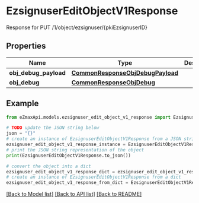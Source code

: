 # EzsignuserEditObjectV1Response

Response for PUT /1/object/ezsignuser/{pkiEzsignuserID}

## Properties

Name | Type | Description | Notes
------------ | ------------- | ------------- | -------------
**obj_debug_payload** | [**CommonResponseObjDebugPayload**](CommonResponseObjDebugPayload.md) |  | 
**obj_debug** | [**CommonResponseObjDebug**](CommonResponseObjDebug.md) |  | [optional] 

## Example

```python
from eZmaxApi.models.ezsignuser_edit_object_v1_response import EzsignuserEditObjectV1Response

# TODO update the JSON string below
json = "{}"
# create an instance of EzsignuserEditObjectV1Response from a JSON string
ezsignuser_edit_object_v1_response_instance = EzsignuserEditObjectV1Response.from_json(json)
# print the JSON string representation of the object
print(EzsignuserEditObjectV1Response.to_json())

# convert the object into a dict
ezsignuser_edit_object_v1_response_dict = ezsignuser_edit_object_v1_response_instance.to_dict()
# create an instance of EzsignuserEditObjectV1Response from a dict
ezsignuser_edit_object_v1_response_from_dict = EzsignuserEditObjectV1Response.from_dict(ezsignuser_edit_object_v1_response_dict)
```
[[Back to Model list]](../README.md#documentation-for-models) [[Back to API list]](../README.md#documentation-for-api-endpoints) [[Back to README]](../README.md)


